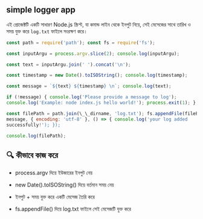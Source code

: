 ## simple logger app

এই প্রোজেক্টটি একটি সাধারণ Node.js স্ক্রিপ্ট, যা কমান্ড লাইন থেকে ইনপুট নিয়ে,
সেই মেসেজের সাথে তারিখ ও সময় যুক্ত করে `log.txt` ফাইলে সংরক্ষণ করে।

```js
const path = require('path'); const fs = require('fs');

const inputArgu = process.argv.slice(2); console.log(inputArgu);

const text = inputArgu.join(' ').concat('\n');

const timestamp = new Date().toISOString(); console.log(timestamp);

const message = `${text} ${timestamp} \n`; console.log(text);

if (!message) { console.log('Please provide a message to log');
console.log('Example: node index.js hello world!'); process.exit(1); }

const filePath = path.join(\_\_dirname, 'log.txt'); fs.appendFile(filePath,
message, { encoding: 'utf-8' }, () => { console.log('your log added
successfully!'); });

console.log(filePath);
```

## 🔍 কীভাবে কাজ করে

- process.argv দিয়ে ইউজারের ইনপুট নেয়

- new Date().toISOString() দিয়ে বর্তমান সময় নেয়

- ইনপুট + সময় যুক্ত করে একটি মেসেজ তৈরি করে

- fs.appendFile() দিয়ে log.txt ফাইলে সেই মেসেজটি যুক্ত করে
